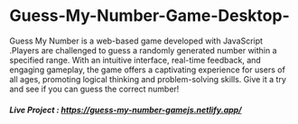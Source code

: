 # Guess-My-Number-Game-Desktop-

Guess My Number is a web-based game developed with JavaScript .Players are challenged to guess a randomly generated number within a specified range. With an intuitive interface, real-time feedback, and engaging gameplay, the game offers a captivating experience for users of all ages, promoting logical thinking and problem-solving skills. Give it a try and see if you can guess the correct number!

##### Live Project : https://guess-my-number-gamejs.netlify.app/
